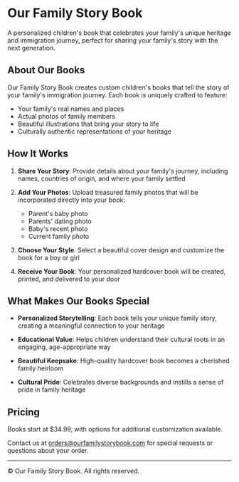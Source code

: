 # Our Family Story Book

A personalized children's book that celebrates your family's unique heritage and immigration journey, perfect for sharing your family's story with the next generation.

## About Our Books

Our Family Story Book creates custom children's books that tell the story of your family's immigration journey. Each book is uniquely crafted to feature:

- Your family's real names and places
- Actual photos of family members
- Beautiful illustrations that bring your story to life
- Culturally authentic representations of your heritage

## How It Works

1. **Share Your Story**: Provide details about your family's journey, including names, countries of origin, and where your family settled
   
2. **Add Your Photos**: Upload treasured family photos that will be incorporated directly into your book:
   - Parent's baby photo
   - Parents' dating photo
   - Baby's recent photo
   - Current family photo
   
3. **Choose Your Style**: Select a beautiful cover design and customize the book for a boy or girl

4. **Receive Your Book**: Your personalized hardcover book will be created, printed, and delivered to your door

## What Makes Our Books Special

- **Personalized Storytelling**: Each book tells your unique family story, creating a meaningful connection to your heritage
  
- **Educational Value**: Helps children understand their cultural roots in an engaging, age-appropriate way
  
- **Beautiful Keepsake**: High-quality hardcover book becomes a cherished family heirloom
  
- **Cultural Pride**: Celebrates diverse backgrounds and instills a sense of pride in family heritage

## Pricing

Books start at $34.99, with options for additional customization available.

Contact us at orders@ourfamilystorybook.com for special requests or questions about your order.

---

© Our Family Story Book. All rights reserved.
